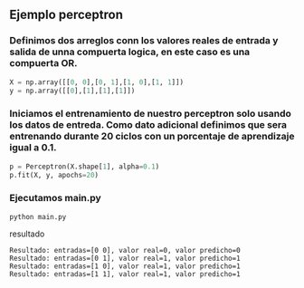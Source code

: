 ## Ejemplo perceptron

### Definimos dos arreglos conn los valores reales de entrada y salida de unna compuerta logica, en este caso es una compuerta OR.

```py
X = np.array([[0, 0],[0, 1],[1, 0],[1, 1]])
y = np.array([[0],[1],[1],[1]])
```

### Iniciamos el entrenamiento de nuestro perceptron solo usando los datos de entreda. Como dato adicional definimos que sera entrenando durante 20 ciclos con un porcentaje de aprendizaje igual a 0.1.

```py
p = Perceptron(X.shape[1], alpha=0.1)
p.fit(X, y, apochs=20)
```

### Ejecutamos main.py

```ssh
python main.py
```

resultado

```ssh
Resultado: entradas=[0 0], valor real=0, valor predicho=0
Resultado: entradas=[0 1], valor real=1, valor predicho=1
Resultado: entradas=[1 0], valor real=1, valor predicho=1
Resultado: entradas=[1 1], valor real=1, valor predicho=1
```

